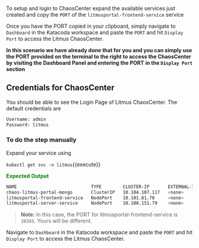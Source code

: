 <br />

To setup and login to ChaosCenter expand the available services just created and copy the `PORT` of the `litmusportal-frontend-service` service

Once you have the PORT copied in your clipboard, simply navigate to `Dashboard` in the Katacoda workspace and paste the `PORT` and hit `Display Port` to access the Litmus ChaosCenter.

**In this scenario we have already done that for you and you can simply use the PORT provided on the terminal to the right to access the ChaosCenter by visiting the Dashboard Panel and entering the PORT in the `Display Port` section**

## Credentials for ChaosCenter

You should be able to see the Login Page of Litmus ChaosCenter. The default credentials are

```bash
Username: admin
Password: litmus
```

### To do the step manually

Expand your service using

`kubectl get svc -n litmus`{{execute}}

<span style="color:green">**Expected Output**</span>

```bash
NAME                            TYPE        CLUSTER-IP       EXTERNAL-IP   PORT(S)                         AGE
chaos-litmus-portal-mongo       ClusterIP   10.104.107.117   <none>        27017/TCP                       2m
litmusportal-frontend-service   NodePort    10.101.81.70     <none>        9091:30385/TCP                  2m
litmusportal-server-service     NodePort    10.108.151.79    <none>        9002:32456/TCP,9003:31160/TCP   2m
```

> **Note:** In this case, the PORT for litmusportal-frontend-service is `30385`. Yours will be different.

Navigate to `Dashboard` in the Katacoda workspace and paste the `PORT` and hit `Display Port` to access the Litmus ChaosCenter.

